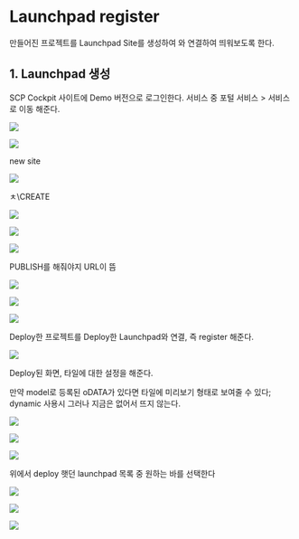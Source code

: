 # Launchpad register

만들어진 프로젝트를 Launchpad  Site를 생성하여 와 연결하여 띄워보도록 한다. 



## 1. Launchpad 생성 

 SCP Cockpit 사이트에 Demo 버전으로 로그인한다. 서비스 중 포털 서비스 &gt; 서비스로 이동 해준다. 

![](.gitbook/assets/image%20%28626%29.png)

![](.gitbook/assets/image%20%28610%29.png)

new site

![](.gitbook/assets/image%20%28579%29.png)

ㅊ\CREATE

![](.gitbook/assets/image%20%28624%29.png)

![](.gitbook/assets/image%20%28570%29.png)

![](.gitbook/assets/image%20%28568%29.png)

 PUBLISH를 해줘야지 URL이 뜸

![](.gitbook/assets/image%20%28584%29.png)

![](.gitbook/assets/image%20%28603%29.png)

![](.gitbook/assets/image%20%28560%29.png)



Deploy한 프로젝트를 Deploy한 Launchpad와 연결, 즉 register 해준다. 

![](.gitbook/assets/image%20%28622%29.png)

 Deploy된 화면, 타일에 대한 설정을 해준다. 

만약 model로 등록된 oDATA가 있다면 타일에 미리보기 형태로 보여줄 수 있다; dynamic 사용시 그러나 지금은 없어서 뜨지 않는다. 

![](.gitbook/assets/image%20%28592%29.png)

![](.gitbook/assets/image%20%28562%29.png)

![](.gitbook/assets/image%20%28621%29.png)

위에서 deploy 햇던 launchpad 목록 중 원하는 바를 선택한다 



![](.gitbook/assets/image%20%28618%29.png)

![](.gitbook/assets/image%20%28595%29.png)

![](.gitbook/assets/image%20%28576%29.png)

